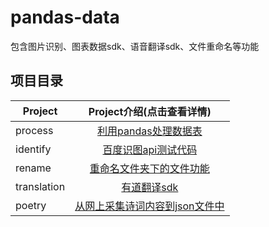 # pandas-data
包含图片识别、图表数据sdk、语音翻译sdk、文件重命名等功能

## 项目目录

| Project              |       Project介绍(点击查看详情)    |
| --------             |          :----:                      |
| process              |          [利用pandas处理数据表][1]                    |
| identify             |          [百度识图api测试代码][2]                    |
| rename               |          [重命名文件夹下的文件功能][3]                    |
| translation          |          [有道翻译sdk][4]                    |
| poetry               |          [从网上采集诗词内容到json文件中][5]                    |

[1]:process
[2]:identify
[3]:rename
[4]:translation
[5]:poetry

